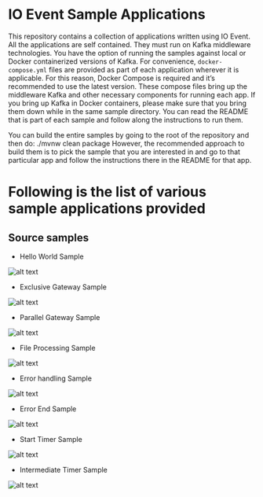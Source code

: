 # IO Event Sample Applications
This repository contains a collection of applications written using IO Event. All the applications are self contained. They must run on Kafka middleware technologies. You have the option of running the samples against local or Docker containerized versions of Kafka. For convenience, `docker-compose.yml` files are provided as part of each application wherever it is applicable. For this reason, Docker Compose is required and it’s recommended to use the latest version. These compose files bring up the middleware Kafka and other necessary components for running each app. If you bring up Kafka in Docker containers, please make sure that you bring them down while in the same sample directory. You can read the README that is part of each sample and follow along the instructions to run them.

You can build the entire samples by going to the root of the repository and then do: ./mvnw clean package However, the recommended approach to build them is to pick the sample that you are interested in and go to that particular app and follow the instructions there in the README for that app.

# Following is the list of various sample applications provided

## Source samples

* Hello World Sample

![alt text](https://raw.githubusercontent.com/ioevent-io/io-ioevent-samples/main/ioevent-hello-world/ioevent-hello-world-diagram.jpg)

* Exclusive Gateway Sample

![alt text](https://raw.githubusercontent.com/ioevent-io/io-ioevent-samples/main/ioevent-exclusive-sample/ioevent-exclusive-flow-exemple.jpg)

* Parallel Gateway Sample

![alt text](https://raw.githubusercontent.com/ioevent-io/io-ioevent-samples/main/ioevent-parallel-sample/ioevent-parrallel-flow-exemple.jpg)

* File Processing Sample

![alt text](https://raw.githubusercontent.com/ioevent-io/io-ioevent-samples/main/ioevent-file-processing/ioevent-file-processing-exemple.jpg)

* Error handling Sample

![alt text](https://raw.githubusercontent.com/ioevent-io/io-ioevent-samples/main/ioevent-error-handling-sample/ioevent-error-handling-flow-sample.jpg)

* Error End Sample

![alt text](https://raw.githubusercontent.com/ioevent-io/io-ioevent-samples/main/ioevent-error-end/io-event-error-end-flow-sample.jpg)

* Start Timer Sample

![alt text](https://raw.githubusercontent.com/ioevent-io/io-ioevent-samples/main/ioevent-start-timer/ioevent-start-timer-exemple.jpg)

* Intermediate Timer Sample

![alt text](https://raw.githubusercontent.com/ioevent-io/io-ioevent-samples/main/ioevent-intermediate-timer/ioevent-intermediate-timer-exemple.jpg)